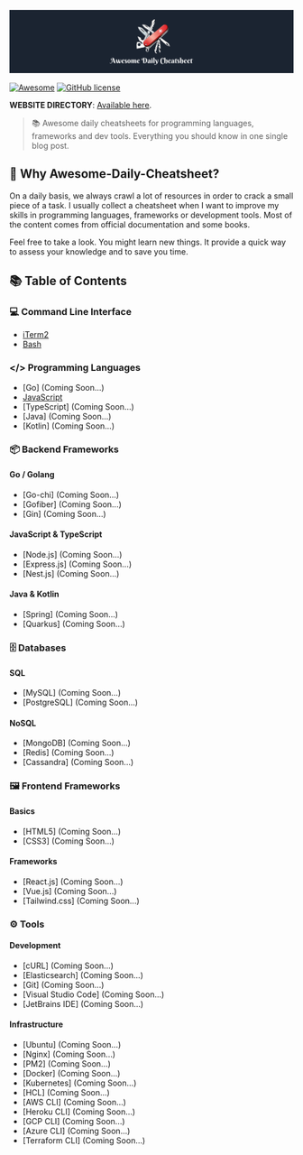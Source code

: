 [![AWESOME DAILY CHEATSHEET](_res/logo.png)]()

[![Awesome](https://awesome.re/badge.svg)](https://awesome.re) [![GitHub license](https://img.shields.io/badge/license-MIT-blue.svg)](https://github.com/saktinugraha/awesome-daily-cheatsheets/blob/master/LICENSE)

**WEBSITE DIRECTORY**: [Available here](https://saktinugraha.github.io/#blog).

> 📚 Awesome daily cheatsheets for programming languages, frameworks and dev tools. Everything you should know in one single blog post.

## 🤔 Why Awesome-Daily-Cheatsheet?

On a daily basis, we always crawl a lot of resources in order to crack a small piece of a task. I usually collect a cheatsheet when I want to improve my skills in programming languages, frameworks or development tools. Most of the content comes from official documentation and some books.

Feel free to take a look. You might learn new things. It provide a quick way to assess your knowledge and to save you time.

## 📚 Table of Contents

### 💻 Command Line Interface

- [iTerm2](iterm2.md)
- [Bash](bash.md)

### </> Programming Languages

- [Go] (Coming Soon...)
- [JavaScript](js.md)
- [TypeScript] (Coming Soon...)
- [Java] (Coming Soon...)
- [Kotlin] (Coming Soon...)

### 📦 Backend Frameworks

#### Go / Golang

- [Go-chi] (Coming Soon...)
- [Gofiber] (Coming Soon...)
- [Gin] (Coming Soon...)

#### JavaScript & TypeScript

- [Node.js] (Coming Soon...)
- [Express.js] (Coming Soon...)
- [Nest.js] (Coming Soon...)

#### Java & Kotlin

- [Spring] (Coming Soon...)
- [Quarkus] (Coming Soon...)

### 🗄️ Databases

#### SQL

- [MySQL] (Coming Soon...)
- [PostgreSQL] (Coming Soon...)

#### NoSQL

- [MongoDB] (Coming Soon...)
- [Redis] (Coming Soon...)
- [Cassandra] (Coming Soon...)

### 🖼️ Frontend Frameworks

#### Basics

- [HTML5] (Coming Soon...)
- [CSS3] (Coming Soon...)

#### Frameworks

- [React.js] (Coming Soon...)
- [Vue.js] (Coming Soon...)
- [Tailwind.css] (Coming Soon...)

### ⚙️ Tools

#### Development

- [cURL] (Coming Soon...)
- [Elasticsearch] (Coming Soon...)
- [Git] (Coming Soon...)
- [Visual Studio Code] (Coming Soon...)
- [JetBrains IDE] (Coming Soon...)

#### Infrastructure

- [Ubuntu] (Coming Soon...)
- [Nginx] (Coming Soon...)
- [PM2] (Coming Soon...)
- [Docker] (Coming Soon...)
- [Kubernetes] (Coming Soon...)
- [HCL] (Coming Soon...)
- [AWS CLI] (Coming Soon...)
- [Heroku CLI] (Coming Soon...)
- [GCP CLI] (Coming Soon...)
- [Azure CLI] (Coming Soon...)
- [Terraform CLI] (Coming Soon...)

